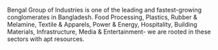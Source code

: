 Bengal Group of Industries is one of the leading and fastest-growing conglomerates in Bangladesh. Food Processing, Plastics, Rubber & Melamine, Textile & Apparels, Power & Energy, Hospitality, Building Materials, Infrastructure, Media & Entertainment- we are rooted in these sectors with apt resources. 

